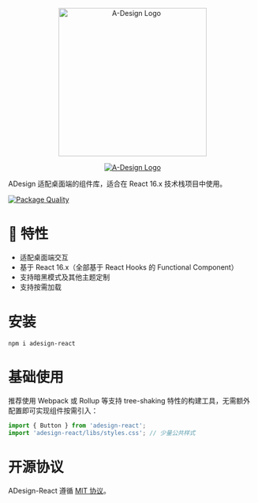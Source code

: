 <p align="center">
  <a href="https://adesign.apipost.cn/" target="_blank">
    <img alt="A-Design Logo" width="300" src="https://img.cdn.apipost.cn/adesign/adesign-logo.svg" />
  </a>
</p>
<p align="center">
  <a href="https://adesign.apipost.cn/" target="_blank">
    <img alt="A-Design Logo" src="https://img.cdn.apipost.cn/adesign/github-banner.svg" />
  </a>
</p>



ADesign 适配桌面端的组件库，适合在 React 16.x 技术栈项目中使用。

[![Package Quality](https://packagequality.com/shield/adesign-react.svg)](https://packagequality.com/#?package=adesign-react)

# 🎉 特性

- 适配桌面端交互
- 基于 React 16.x（全部基于 React Hooks 的 Functional Component）
- 支持暗黑模式及其他主题定制
- 支持按需加载


# 安装

```shell
npm i adesign-react
```

# 基础使用

推荐使用 Webpack 或 Rollup 等支持 tree-shaking 特性的构建工具，无需额外配置即可实现组件按需引入：

```js
import { Button } from 'adesign-react';
import 'adesign-react/libs/styles.css'; // 少量公共样式
```


# 开源协议

ADesign-React 遵循 [MIT 协议](https://github.com/Apipost-Team/adesign-react)。
